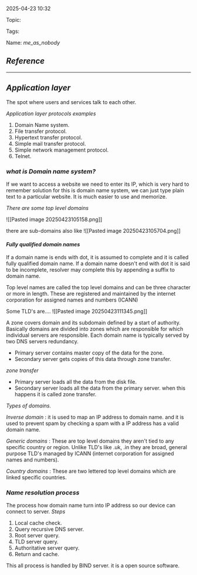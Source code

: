 
2025-04-23 10:32

Topic: 

Tags: 

Name: *me_as_nobody*
## *Reference*



---

## *Application layer*

The spot where users and services talk to each other. 

*Application layer  protocols examples*
1. Domain Name system.
2. File transfer protocol.
3. Hypertext transfer protocol.
4. Simple mail transfer protocol.
5. Simple network management protocol.
6. Telnet.

### *what is Domain name system?*

If we want to access a website we need to enter its IP, which is very hard to remember solution for this is domain name system, we can just type plain text to a particular website. It is much easier to use and memorize.

*There are some top level domains*

![[Pasted image 20250423105158.png]]

there are sub-domains also like 
![[Pasted image 20250423105704.png]]

#### *Fully qualified domain names*

If a domain name is ends with dot, it is assumed to complete and it is called fully qualified domain name. If a domain name doesn't end with dot it is said to be incomplete, resolver may complete this by appending a suffix to domain name.

Top level names are called the top level domains and can be three character or more in length.
These are registered and maintained by the internet corporation for assigned names and numbers (ICANN) 

Some TLD's are....
![[Pasted image 20250423111345.png]]

A zone covers domain and its subdomain defined by a start of authority. Basically domains are divided into zones which are responsible for which individual servers are responsible.
Each domain name is typically served by two DNS servers redundancy.

- Primary server contains master copy of the data for the zone.
- Secondary server gets copies of this data through zone transfer.

*zone transfer*

- Primary server loads all the data from the disk file.
- Secondary server loads all the data from the primary server. when this happens it is called zone transfer.

*Types of domains.*

*Inverse domain* : it is used to map an IP address to domain name. and it is used to prevent spam by checking a spam with a IP address has a valid domain name.

*Generic domains* : These are top level domains they aren't tied to any specific country or region. Unlike TLD's like .uk, .in they are broad, general purpose TLD's managed by ICANN (internet corporation for assigned names and numbers).

*Country domains* : These are two lettered top level domains which are linked specific countries.

### *Name resolution process*

The process how domain name turn into IP address so our device can connect to server.
*Steps*
1. Local cache check.
2. Query recursive DNS server.
3. Root server query.
4. TLD server query.
5. Authoritative server query.
6. Return and cache.

This all process is handled by BIND server. it is a open source software.

